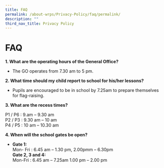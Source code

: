 ```yaml
---
title: FAQ
permalink: /about-wrps/Privacy-Policy/faq/permalink/
description: ""
third_nav_title: Privacy Policy
---
```

FAQ
===
**1\. What are the operating hours of the General Office?**

*   The GO operates from 7.30 am to 5 pm.

**2\. What time should my child report to school for his/her lessons?**

*   Pupils are encouraged to be in school by 7.25am to prepare themselves for flag-raising.

**3\. What are the recess times?**

P1 / P6 : 9.am – 9.30 am   
P2 / P3 : 9.30 am – 10 am   
P4 / P5 : 10 am – 10.30 am

**4\. When will the school gates be open?**
*   **Gate 1:**     
    Mon- Fri : 6.45 am – 1.30 pm, 2.00pmm – 6.30pm    
    **Gate 2, 3 and 4:**   
    Mon-Fri : 6.45 am – 7.25am 1.00 pm – 2.00 pm
